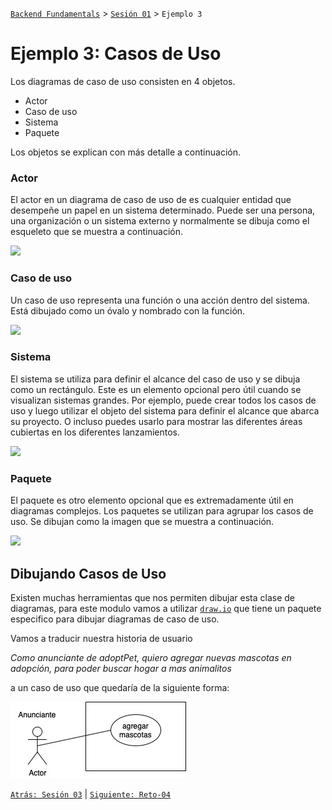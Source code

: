 [`Backend Fundamentals`](../../README.md) > [`Sesión 01`](../README.md) > `Ejemplo 3`

# Ejemplo 3: Casos de Uso

Los diagramas de caso de uso consisten en 4 objetos.

- Actor
- Caso de uso
- Sistema
- Paquete

Los objetos se explican con más detalle a continuación.

### Actor

El actor en un diagrama de caso de uso de es cualquier entidad que desempeñe un papel en un sistema determinado. Puede ser una persona, una organización o un sistema externo y normalmente se dibuja como el esqueleto que se muestra a continuación.

<img src="https://d3n817fwly711g.cloudfront.net/blog/wp-content/uploads/2014/03/Actor.png">

### Caso de uso

Un caso de uso representa una función o una acción dentro del sistema. Está dibujado como un óvalo y nombrado con la función.

<img src="https://d3n817fwly711g.cloudfront.net/blog/wp-content/uploads/2014/03/Use-Case.png">


### Sistema

El sistema se utiliza para definir el alcance del caso de uso y se dibuja como un rectángulo. Este es un elemento opcional pero útil cuando se visualizan sistemas grandes. Por ejemplo, puede crear todos los casos de uso y luego utilizar el objeto del sistema para definir el alcance que abarca su proyecto. O incluso puedes usarlo para mostrar las diferentes áreas cubiertas en los diferentes lanzamientos.

<img src="https://d3n817fwly711g.cloudfront.net/blog/wp-content/uploads/2014/03/System.png">

### Paquete

El paquete es otro elemento opcional que es extremadamente útil en diagramas complejos. Los paquetes se utilizan para agrupar los casos de uso. Se dibujan como la imagen que se muestra a continuación.

<img src="https://d3n817fwly711g.cloudfront.net/blog/wp-content/uploads/2014/03/Package1.png">

## Dibujando Casos de Uso

Existen muchas herramientas que nos permiten dibujar esta clase de diagramas, para este modulo vamos a utilizar [`draw.io`](draw.io) que tiene un paquete especifico para dibujar diagramas de caso de uso.

Vamos a traducir nuestra historia de usuario 

*Como anunciante de adoptPet, quiero agregar nuevas mascotas en adopción, para poder buscar hogar a mas animalitos*

a un caso de uso que quedaría de la siguiente forma:

<img src="img/use_case.jpg">



[`Atrás: Sesión 03`](../README.md) | [`Siguiente: Reto-04`](../Reto-04)

